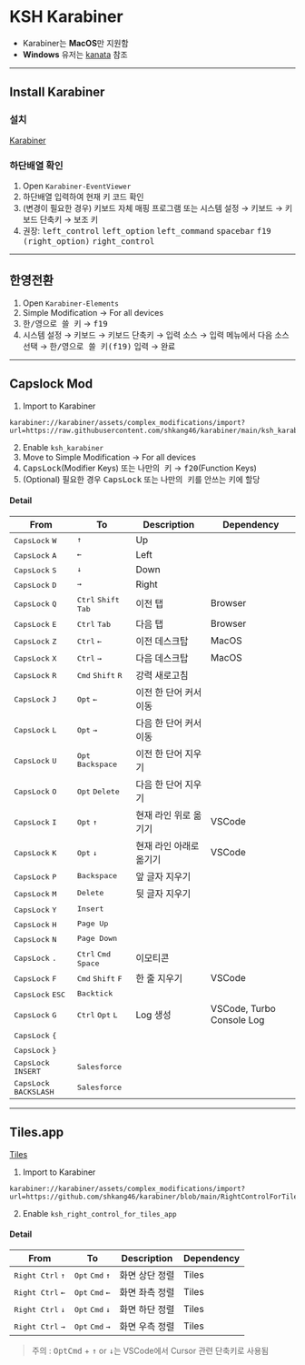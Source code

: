 # KSH Karabiner

-   Karabiner는 <strong>MacOS</strong>만 지원함
-   <strong>Windows</strong> 유저는 [kanata](https://github.com/jtroo/kanata) 참조

---

## Install Karabiner

### 설치

[Karabiner](https://karabiner-elements.pqrs.org/)

### 하단배열 확인

1. Open `Karabiner-EventViewer`
2. 하단배열 입력하여 현재 키 코드 확인
3. (변경이 필요한 경우) 키보드 자체 매핑 프로그램
   또는 시스템 설정 → 키보드 → 키보드 단축키 → 보조 키
4. 권장: <kbd>left_control</kbd> <kbd>left_option</kbd> <kbd>left_command</kbd> <kbd>spacebar</kbd> <kbd>f19</kbd> <kbd>(right_option)</kbd> <kbd>right_control<kbd>

---

## 한영전환

1. Open `Karabiner-Elements`
2. Simple Modification → For all devices
3. <kbd>한/영으로 쓸 키</kbd> → <kbd>f19</kbd>
4. 시스템 설정 → 키보드 → 키보드 단축키 → 입력 소스 → 입력 메뉴에서 다음 소스 선택 → <kbd>한/영으로 쓸 키(f19)</kbd> 입력 → 완료

---

## Capslock Mod

1. Import to Karabiner

```
karabiner://karabiner/assets/complex_modifications/import?url=https://raw.githubusercontent.com/shkang46/karabiner/main/ksh_karabiner.json
```

2. Enable `ksh_karabiner`
3. Move to Simple Modification → For all devices
4. <kbd>CapsLock</kbd>(Modifier Keys) 또는 <kbd>나만의 키</kbd> → <kbd>f20</kbd>(Function Keys)
5. (Optional) 필요한 경우 <kbd>CapsLock</kbd> 또는 <kbd>나만의 키</kbd>를 안쓰는 키에 할당

#### Detail

| From                                     | To                                                                                                                       | Description             | Dependency                |
| ---------------------------------------- | ------------------------------------------------------------------------------------------------------------------------ | ----------------------- | ------------------------- |
| <kbd>CapsLock</kbd> <kbd>W</kbd>         | <kbd>↑</kbd>                                                                                                             | Up                      |                           |
| <kbd>CapsLock</kbd> <kbd>A</kbd>         | <kbd>←</kbd>                                                                                                             | Left                    |                           |
| <kbd>CapsLock</kbd> <kbd>S</kbd>         | <kbd>↓</kbd>                                                                                                             | Down                    |                           |
| <kbd>CapsLock</kbd> <kbd>D</kbd>         | <kbd>→</kbd>                                                                                                             | Right                   |                           |
| <kbd>CapsLock</kbd> <kbd>Q</kbd>         | <kbd>Ctrl</kbd> <kbd>Shift</kbd> <kbd>Tab</kbd>                                                                          | 이전 탭                 | Browser                   |
| <kbd>CapsLock</kbd> <kbd>E</kbd>         | <kbd>Ctrl</kbd> <kbd>Tab</kbd>                                                                                           | 다음 탭                 | Browser                   |
| <kbd>CapsLock</kbd> <kbd>Z</kbd>         | <kbd>Ctrl</kbd> <kbd>←</kbd>                                                                                             | 이전 데스크탑           | MacOS                     |
| <kbd>CapsLock</kbd> <kbd>X</kbd>         | <kbd>Ctrl</kbd> <kbd>→</kbd>                                                                                             | 다음 데스크탑           | MacOS                     |
| <kbd>CapsLock</kbd> <kbd>R</kbd>         | <kbd>Cmd</kbd> <kbd>Shift</kbd> <kbd>R</kbd>                                                                             | 강력 새로고침           |                           |
| <kbd>CapsLock</kbd> <kbd>J</kbd>         | <kbd>Opt</kbd> <kbd>←</kbd>                                                                                              | 이전 한 단어 커서 이동  |                           |
| <kbd>CapsLock</kbd> <kbd>L</kbd>         | <kbd>Opt</kbd> <kbd>→</kbd>                                                                                              | 다음 한 단어 커서 이동  |                           |
| <kbd>CapsLock</kbd> <kbd>U</kbd>         | <kbd>Opt</kbd> <kbd>Backspace</kbd>                                                                                      | 이전 한 단어 지우기     |                           |
| <kbd>CapsLock</kbd> <kbd>O</kbd>         | <kbd>Opt</kbd> <kbd>Delete</kbd>                                                                                         | 다음 한 단어 지우기     |                           |
| <kbd>CapsLock</kbd> <kbd>I</kbd>         | <kbd>Opt</kbd> <kbd>↑</kbd>                                                                                              | 현재 라인 위로 옮기기   | VSCode                    |
| <kbd>CapsLock</kbd> <kbd>K</kbd>         | <kbd>Opt</kbd> <kbd>↓</kbd>                                                                                              | 현재 라인 아래로 옮기기 | VSCode                    |
| <kbd>CapsLock</kbd> <kbd>P</kbd>         | <kbd>Backspace</kbd>                                                                                                     | 앞 글자 지우기          |                           |
| <kbd>CapsLock</kbd> <kbd>M</kbd>         | <kbd>Delete</kbd>                                                                                                        | 뒷 글자 지우기          |                           |
| <kbd>CapsLock</kbd> <kbd>Y</kbd>         | <kbd>Insert</kbd>                                                                                                        |                         |                           |
| <kbd>CapsLock</kbd> <kbd>H</kbd>         | <kbd>Page Up</kbd>                                                                                                       |                         |                           |
| <kbd>CapsLock</kbd> <kbd>N</kbd>         | <kbd>Page Down</kbd>                                                                                                     |                         |                           |
| <kbd>CapsLock</kbd> <kbd>.</kbd>         | <kbd>Ctrl</kbd> <kbd>Cmd</kbd> <kbd>Space</kbd>                                                                          | 이모티콘                |                           |
| <kbd>CapsLock</kbd> <kbd>F</kbd>         | <kbd>Cmd</kbd> <kbd>Shift</kbd> <kbd>F</kbd>                                                                             | 한 줄 지우기            | VSCode                    |
| <kbd>CapsLock</kbd> <kbd>ESC</kbd>       | <kbd>Backtick</kbd> </kbd>                                                                                               |                         |                           |
| <kbd>CapsLock</kbd> <kbd>G</kbd>         | <kbd>Ctrl</kbd> <kbd>Opt</kbd> <kbd>L</kbd>                                                                              | Log 생성                | VSCode, Turbo Console Log |
| <kbd>CapsLock</kbd> <kbd>{</kbd>         |                                                                                                                          |                         |                           |
| <kbd>CapsLock</kbd> <kbd>}</kbd>         |                                                                                                                          |                         |                           |
| <kbd>CapsLock</kbd> <kbd>INSERT</kbd>    | <kbd>S</kbd><kbd>a</kbd><kbd>l</kbd><kbd>e</kbd><kbd>s</kbd><kbd>f</kbd><kbd>o</kbd><kbd>r</kbd><kbd>c</kbd><kbd>e</kbd> |                         |                           |
| <kbd>CapsLock</kbd> <kbd>BACKSLASH</kbd> | <kbd>S</kbd><kbd>a</kbd><kbd>l</kbd><kbd>e</kbd><kbd>s</kbd><kbd>f</kbd><kbd>o</kbd><kbd>r</kbd><kbd>c</kbd><kbd>e</kbd> |                         |                           |

---

## Tiles.app

[Tiles](https://freemacsoft.net/tiles/)

1. Import to Karabiner

```
karabiner://karabiner/assets/complex_modifications/import?url=https://github.com/shkang46/karabiner/blob/main/RightControlForTilesApp.json
```

2. Enable `ksh_right_control_for_tiles_app`

#### Detail

| From                               | To                                         | Description    | Dependency |
| ---------------------------------- | ------------------------------------------ | -------------- | ---------- |
| <kbd>Right Ctrl</kbd> <kbd>↑</kbd> | <kbd>Opt</kbd> <kbd>Cmd</kbd> <kbd>↑</kbd> | 화면 상단 정렬 | Tiles      |
| <kbd>Right Ctrl</kbd> <kbd>←</kbd> | <kbd>Opt</kbd> <kbd>Cmd</kbd> <kbd>←</kbd> | 화면 좌측 정렬 | Tiles      |
| <kbd>Right Ctrl</kbd> <kbd>↓</kbd> | <kbd>Opt</kbd> <kbd>Cmd</kbd> <kbd>↓</kbd> | 화면 하단 정렬 | Tiles      |
| <kbd>Right Ctrl</kbd> <kbd>→</kbd> | <kbd>Opt</kbd> <kbd>Cmd</kbd> <kbd>→</kbd> | 화면 우측 정렬 | Tiles      |

> 주의 : <kbd>Opt</kbd><kbd>Cmd</kbd> + <kbd>↑</kbd> or <kbd>↓</kbd>는 VSCode에서 Cursor 관련 단축키로 사용됨
